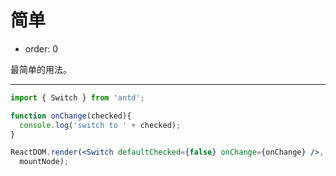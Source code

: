 # 简单

- order: 0

最简单的用法。

---

````jsx
import { Switch } from 'antd';

function onChange(checked){
  console.log('switch to ' + checked);
}

ReactDOM.render(<Switch defaultChecked={false} onChange={onChange} />,
  mountNode);
````
